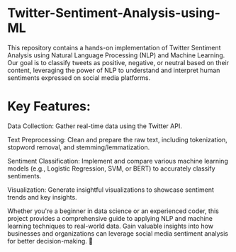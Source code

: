 # Twitter-Sentiment-Analysis-using-ML
This repository contains a hands-on implementation of Twitter Sentiment Analysis using Natural Language Processing (NLP) and Machine Learning. Our goal is to classify tweets as positive, negative, or neutral based on their content, leveraging the power of NLP to understand and interpret human sentiments expressed on social media platforms.

# Key Features:

Data Collection: Gather real-time data using the Twitter API.

Text Preprocessing: Clean and prepare the raw text, including tokenization, stopword removal, and stemming/lemmatization.

Sentiment Classification: Implement and compare various machine learning models (e.g., Logistic Regression, SVM, or BERT) to accurately classify sentiments.

Visualization: Generate insightful visualizations to showcase sentiment trends and key insights.


Whether you're a beginner in data science or an experienced coder, this project provides a comprehensive guide to applying NLP and machine learning techniques to real-world data. Gain valuable insights into how businesses and organizations can leverage social media sentiment analysis for better decision-making. 🌟

